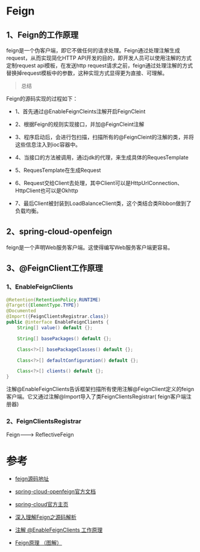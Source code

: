 # Feign


## 1、Feign的工作原理

feign是一个伪客户端，即它不做任何的请求处理。Feign通过处理注解生成request，从而实现简化HTTP API开发的目的，即开发人员可以使用注解的方式定制request api模板，在发送http request请求之前，feign通过处理注解的方式替换掉request模板中的参数，这种实现方式显得更为直接、可理解。

> 总结

Feign的源码实现的过程如下：

- 1、首先通过@EnableFeignCleints注解开启FeignCleint

- 2、根据Feign的规则实现接口，并加@FeignCleint注解

- 3、程序启动后，会进行包扫描，扫描所有的@FeignCleint的注解的类，并将这些信息注入到ioc容器中。

- 4、当接口的方法被调用，通过jdk的代理，来生成具体的RequesTemplate

- 5、RequesTemplate在生成Request

- 6、Request交给Client去处理，其中Client可以是HttpUrlConnection、HttpClient也可以是Okhttp

- 7、最后Client被封装到LoadBalanceClient类，这个类结合类Ribbon做到了负载均衡。


## 2、spring-cloud-openfeign

feign是一个声明Web服务客户端。这使得编写Web服务客户端更容易。





## 3、@FeignClient工作原理


### 1、EnableFeignClients
```java
@Retention(RetentionPolicy.RUNTIME)
@Target({ElementType.TYPE})
@Documented
@Import({FeignClientsRegistrar.class})
public @interface EnableFeignClients {
    String[] value() default {};

    String[] basePackages() default {};

    Class<?>[] basePackageClasses() default {};

    Class<?>[] defaultConfiguration() default {};

    Class<?>[] clients() default {};
}
```

注解@EnableFeignClients告诉框架扫描所有使用注解@FeignClient定义的feign客户端。它又通过注解@Import导入了类FeignClientsRegistrar( feign客户端注册器)


### 2、FeignClientsRegistrar























Feign---> ReflectiveFeign








# 参考

- [feign源码地址](https://github.com/OpenFeign/feign)

- [spring-cloud-openfeign官方文档](https://cloud.spring.io/spring-cloud-openfeign/reference/html/)

- [spring-cloud官方主页](https://spring.io/projects/spring-cloud)

- [深入理解Feign之源码解析](https://cloud.tencent.com/developer/article/1009212)

- [注解 @EnableFeignClients 工作原理](https://blog.csdn.net/andy_zhang2007/article/details/86680622)

- [Feign原理 （图解）](https://www.cnblogs.com/crazymakercircle/p/11965726.html)


